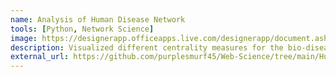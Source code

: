 ```yaml
---
name: Analysis of Human Disease Network
tools: [Python, Network Science]
image: https://designerapp.officeapps.live.com/designerapp/document.ashx?path=/0f40deae-30bb-415c-b9c9-e9ce2817202f/DallEGeneratedImages/dalle-1815ef85-9945-4b69-b72c-53ef2b3825c90251675453484799328100.jpg&dcHint=IndiaCentral&fileToken=a95948a0-1818-4ecd-9dc3-5dacd0343f58
description: Visualized different centrality measures for the bio-diseasome dataset and drew inferences from it.
external_url: https://github.com/purplesmurf45/Web-Science/tree/main/Human%20Disease%20Network
---
```

